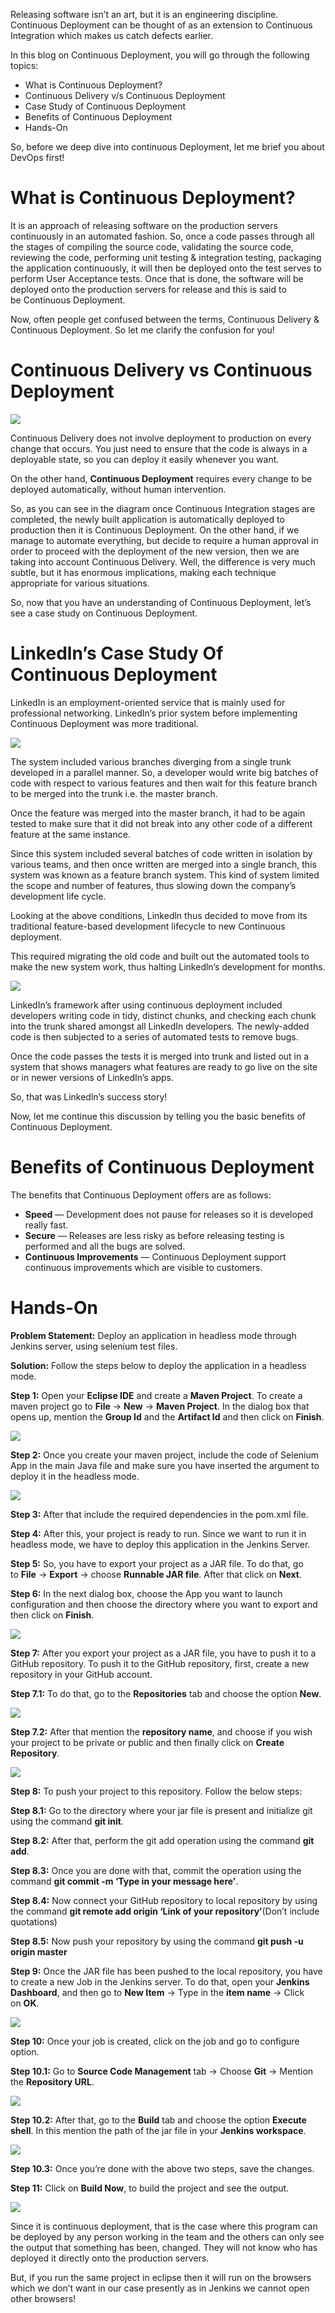 
Releasing software isn’t an art, but it is an engineering discipline. Continuous Deployment can be thought of as an extension to Continuous Integration which makes us catch defects earlier.

In this blog on Continuous Deployment, you will go through the following topics:

- What is Continuous Deployment?
- Continuous Delivery v/s Continuous Deployment
- Case Study of Continuous Deployment
- Benefits of Continuous Deployment
- Hands-On

So, before we deep dive into continuous Deployment, let me brief you about DevOps first!

# What is Continuous Deployment?

It is an approach of releasing software on the production servers continuously in an automated fashion. So, once a code passes through all the stages of compiling the source code, validating the source code, reviewing the code, performing unit testing & integration testing, packaging the application continuously, it will then be deployed onto the test serves to perform User Acceptance tests. Once that is done, the software will be deployed onto the production servers for release and this is said to be Continuous Deployment.

Now, often people get confused between the terms, Continuous Delivery & Continuous Deployment. So let me clarify the confusion for you!

# Continuous Delivery vs Continuous Deployment

![](https://miro.medium.com/v2/resize:fit:1050/1*IB5SUPKch8RuuObkrsPkdQ.png)

Continuous Delivery does not involve deployment to production on every change that occurs. You just need to ensure that the code is always in a deployable state, so you can deploy it easily whenever you want.

On the other hand, **Continuous Deployment** requires every change to be deployed automatically, without human intervention.

So, as you can see in the diagram once Continuous Integration stages are completed, the newly built application is automatically deployed to production then it is Continuous Deployment. On the other hand, if we manage to automate everything, but decide to require a human approval in order to proceed with the deployment of the new version, then we are taking into account Continuous Delivery. Well, the difference is very much subtle, but it has enormous implications, making each technique appropriate for various situations.

So, now that you have an understanding of Continuous Deployment, let’s see a case study on Continuous Deployment.

# Linkedln’s Case Study Of Continuous Deployment

LinkedIn is an employment-oriented service that is mainly used for professional networking. LinkedIn’s prior system before implementing Continuous Deployment was more traditional.

![](https://miro.medium.com/v2/resize:fit:1050/1*ZC8HLMaAASR3CAHGLsou0A.png)

The system included various branches diverging from a single trunk developed in a parallel manner. So, a developer would write big batches of code with respect to various features and then wait for this feature branch to be merged into the trunk i.e. the master branch.

Once the feature was merged into the master branch, it had to be again tested to make sure that it did not break into any other code of a different feature at the same instance.

Since this system included several batches of code written in isolation by various teams, and then once written are merged into a single branch, this system was known as a feature branch system. This kind of system limited the scope and number of features, thus slowing down the company’s development life cycle.

Looking at the above conditions, Linkedln thus decided to move from its traditional feature-based development lifecycle to new Continuous deployment.

This required migrating the old code and built out the automated tools to make the new system work, thus halting Linkedln’s development for months.

![](https://miro.medium.com/v2/resize:fit:1050/1*tZO3QaRx7Cbw6E-qU4IoAg.png)

LinkedIn’s framework after using continuous deployment included developers writing code in tidy, distinct chunks, and checking each chunk into the trunk shared amongst all LinkedIn developers. The newly-added code is then subjected to a series of automated tests to remove bugs.

Once the code passes the tests it is merged into trunk and listed out in a system that shows managers what features are ready to go live on the site or in newer versions of LinkedIn’s apps.

So, that was Linkedln’s success story!

Now, let me continue this discussion by telling you the basic benefits of Continuous Deployment.

# Benefits of Continuous Deployment

The benefits that Continuous Deployment offers are as follows:

- **Speed** — Development does not pause for releases so it is developed really fast.
- **Secure** — Releases are less risky as before releasing testing is performed and all the bugs are solved.
- **Continuous Improvements** — Continuous Deployment support continuous improvements which are visible to customers.

# Hands-On

**Problem Statement:** Deploy an application in headless mode through Jenkins server, using selenium test files.

**Solution:** Follow the steps below to deploy the application in a headless mode.

**Step 1:** Open your **Eclipse IDE** and create a **Maven Project**. To create a maven project go to **File** -> **New** -> **Maven Project**. In the dialog box that opens up, mention the **Group Id** and the **Artifact Id** and then click on **Finish**.

![](https://miro.medium.com/v2/resize:fit:1050/1*RLpNKu0B5SdxaqRnczF2Sg.png)

**Step 2:** Once you create your maven project, include the code of Selenium App in the main Java file and make sure you have inserted the argument to deploy it in the headless mode.

![](https://miro.medium.com/v2/resize:fit:1050/1*Xm8DBqmftb4dnpdpVu5pMw.png)

**Step 3:** After that include the required dependencies in the pom.xml file.

**Step 4:** After this, your project is ready to run. Since we want to run it in headless mode, we have to deploy this application in the Jenkins Server.

**Step 5:** So, you have to export your project as a JAR file. To do that, go to **File** -> **Export** -> choose **Runnable JAR file**. After that click on **Next**.

**Step 6:** In the next dialog box, choose the App you want to launch configuration and then choose the directory where you want to export and then click on **Finish**.

![](https://miro.medium.com/v2/resize:fit:1050/1*dLs7B8_vbAi1nIaYUwDqYA.png)

**Step 7:** After you export your project as a JAR file, you have to push it to a GitHub repository. To push it to the GitHub repository, first, create a new repository in your GitHub account.

**Step 7.1:** To do that, go to the **Repositories** tab and choose the option **New**.

![](https://miro.medium.com/v2/resize:fit:1050/1*65_ibtfWwRp9IhNw1_--GA.png)

**Step 7.2:** After that mention the **repository name**, and choose if you wish your project to be private or public and then finally click on **Create Repository**.

![](https://miro.medium.com/v2/resize:fit:1050/1*UbYnBZ4Jh0uZmF1ANIujwQ.png)

**Step 8:** To push your project to this repository. Follow the below steps:

**Step 8.1:** Go to the directory where your jar file is present and initialize git using the command **git init**.

**Step 8.2:** After that, perform the git add operation using the command **git add**.

**Step 8.3:** Once you are done with that, commit the operation using the command **git commit -m ‘Type in your message here’**.

**Step 8.4:** Now connect your GitHub repository to local repository by using the command **git remote add origin ‘Link of your repository’**(Don’t include quotations)

**Step 8.5:** Now push your repository by using the command **git push -u origin master**

**Step 9:** Once the JAR file has been pushed to the local repository, you have to create a new Job in the Jenkins server. To do that, open your **Jenkins Dashboard**, and then go to **New Item** -> Type in the **item name** -> Click on **OK**.

![](https://miro.medium.com/v2/resize:fit:1050/1*qdV0B4kadOTueShy1q7Png.png)

**Step 10:** Once your job is created, click on the job and go to configure option.

**Step 10.1:** Go to **Source Code Management** tab -> Choose **Git** -> Mention the **Repository URL**.

![](https://miro.medium.com/v2/resize:fit:1050/1*93VayM7hF-n31iCDh3zuaA.png)

**Step 10.2:** After that, go to the **Build** tab and choose the option **Execute shell**. In this mention the path of the jar file in your **Jenkins workspace**.

![](https://miro.medium.com/v2/resize:fit:1050/1*_YNQEP42YwrSa8_d05uvxg.png)

**Step 10.3:** Once you’re done with the above two steps, save the changes.

**Step 11:** Click on **Build Now**, to build the project and see the output.

![](https://miro.medium.com/v2/resize:fit:1050/1*7SCmJh6xPncDgLVyUuHhyw.png)

Since it is continuous deployment, that is the case where this program can be deployed by any person working in the team and the others can only see the output that something has been, changed. They will not know who has deployed it directly onto the production servers.

But, if you run the same project in eclipse then it will run on the browsers which we don’t want in our case presently as in Jenkins we cannot open other browsers!
